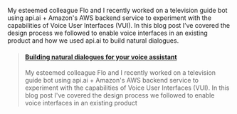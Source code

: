My esteemed colleague Flo and I recently worked on a television guide bot using api.ai + Amazon's AWS backend service to experiment with the capabilities of Voice User Interfaces (VUI). In this blog post I’ve covered the design process we followed to enable voice interfaces in an existing product and how we used api.ai to build natural dialogues.

<blockquote class="embedly-card"><h4><a href="https://www.novoda.com/blog/designing-vuis">Building natural dialogues for your voice assistant</a></h4><p>My esteemed colleague Flo and I recently worked on a television guide bot using api.ai + Amazon's AWS backend service to experiment with the capabilities of Voice User Interfaces (VUI). In this blog post I've covered the design process we followed to enable voice interfaces in an existing product</p></blockquote>
<script async src="//cdn.embedly.com/widgets/platform.js" charset="UTF-8"></script>
